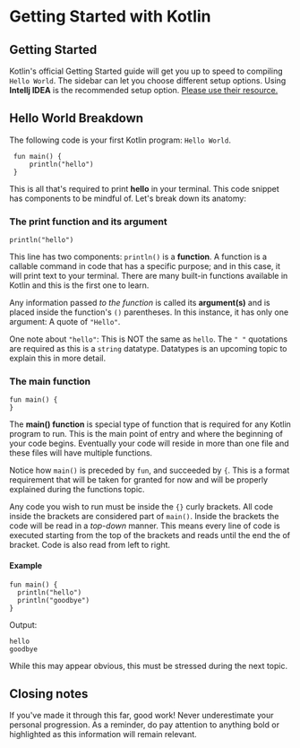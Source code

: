 # Getting Started with Kotlin

## Getting Started

Kotlin's official Getting Started guide will get you up to speed to compiling `Hello World`. The sidebar can let you choose different setup options. Using **Intellj IDEA** is the recommended setup option. [Please use their resource.](https://kotlinlang.org/docs/tutorials/getting-started.html)

## Hello World Breakdown

The following code is your first Kotlin program: `Hello World`.

```
 fun main() {
     println("hello")
 }
```

This is all that's required to print **hello** in your terminal. This code snippet has components to be mindful of. Let's break down its anatomy:

### The print function and its argument
 ```
 println("hello")
 ```
This line has two components: `println()` is a **function**. A function is a callable command in code that has a specific purpose; and in this case, it will print text to your terminal. There are many built-in functions available in Kotlin and this is the first one to learn.

Any information passed *to the function* is called its **argument(s)** and is placed inside the function's `()` parentheses. In this instance, it has only one argument: A quote of `"Hello"`.

One note about `"hello"`: This is NOT the same as `hello`. The `" "` quotations are required as this is a `string` datatype. Datatypes is an upcoming topic to explain this in more detail.


### The main function
```
fun main() {
}
```
The **main() function** is special type of function that is required for any Kotlin program to run. This is the main point of entry and where the beginning of your code begins. Eventually your code will reside in more than one file and these files will have multiple functions.

Notice how `main()` is preceded by `fun`, and succeeded by `{`. This is a format requirement that will be taken for granted for now and will be properly explained during the functions topic.

Any code you wish to run must be inside the `{}` curly brackets. All code inside the brackets are considered part of `main()`. Inside the brackets the code will be read in a *top-down* manner. This means every line of code is executed starting from the top of the brackets and reads until the end the of bracket. Code is also read from left to right.

#### Example
```
fun main() {
  println("hello")
  println("goodbye")
}
```
Output:
```
hello
goodbye
```

While this may appear obvious, this must be stressed during the next topic.

## Closing notes

If you've made it through this far, good work! Never underestimate your personal progression. As a reminder, do pay attention to anything bold or highlighted as this information will remain relevant.

